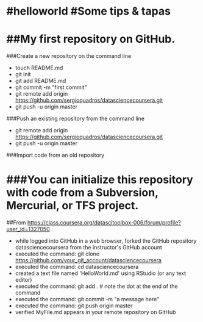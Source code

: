 #helloworld
#Some tips & tapas
==========
##My first repository on GitHub.
=========
###Create a new repository on the command line

* touch README.md
* git init
* git add README.md
* git commit -m "first commit"
* git remote add origin https://github.com/sergioquadros/datasciencecoursera.git
* git push -u origin master

###Push an existing repository from the command line

* git remote add origin https://github.com/sergioquadros/datasciencecoursera.git
* git push -u origin master

###Import code from an old repository

###You can initialize this repository with code from a Subversion, Mercurial, or TFS project.
==================================
##From https://class.coursera.org/datascitoolbox-006/forum/profile?user_id=1327050
* while logged into GitHub in a web browser, forked the GitHub repository datasciencecoursera from the instructor's GitHub account
* executed the command: git clone https://github.com/your_git_account/datasciencecoursera
* executed the command: cd datasciencecoursera
* created a text file named 'HelloWorld.md' using RStudio (or any text editor)
* executed the command: git add .   # note the dot at the end of the command
* executed the command: git commit -m "a message here"
* executed the command: git push origin master
* verified MyFile.md appears in your remote repository on GitHub
